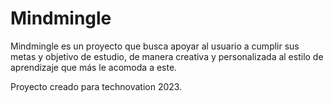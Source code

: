 # Mindmingle
Mindmingle es un proyecto que busca apoyar al usuario a cumplir sus metas y objetivo de estudio, de manera creativa y personalizada al estilo de aprendizaje que más le acomoda a este.

Proyecto creado para technovation 2023.
